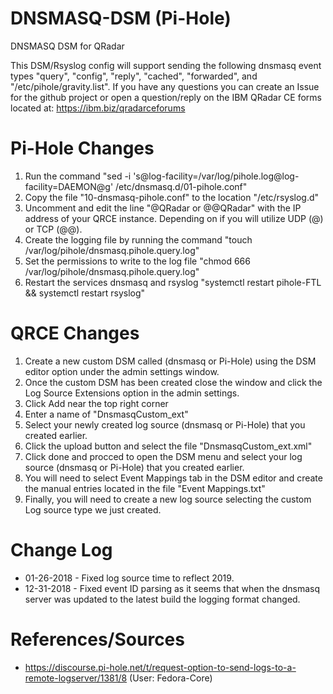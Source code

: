 # DNSMASQ-DSM (Pi-Hole)
DNSMASQ DSM for QRadar

This DSM/Rsyslog config will support sending the following dnsmasq event types "query", "config", "reply", "cached", "forwarded", and "/etc/pihole/gravity.list". If you have any questions you can create an Issue for the github project or open a question/reply on the IBM QRadar CE forms located at: https://ibm.biz/qradarceforums

# Pi-Hole Changes
1. Run the command "sed -i 's@log-facility=\/var\/log\/pihole.log@log-facility=DAEMON@g' /etc/dnsmasq.d/01-pihole.conf"
2. Copy the file "10-dnsmasq-pihole.conf" to the location "/etc/rsyslog.d"
3. Uncomment and edit the line "@QRadar or @@QRadar" with the IP address of your QRCE instance. Depending on if you will utilize UDP (@) or TCP (@@).
4. Create the logging file by running the command "touch /var/log/pihole/dnsmasq.pihole.query.log"
5. Set the permissions to write to the log file "chmod 666 /var/log/pihole/dnsmasq.pihole.query.log"
6. Restart the services dnsmasq and rsyslog "systemctl restart pihole-FTL && systemctl restart rsyslog"

# QRCE Changes
1. Create a new custom DSM called (dnsmasq or Pi-Hole) using the DSM editor option under the admin settings window.
2. Once the custom DSM has been created close the window and click the Log Source Extensions option in the admin settings.
3. Click Add near the top right corner
4. Enter a name of "DnsmasqCustom_ext"
5. Select your newly created log source (dnsmasq or Pi-Hole) that you created earlier.
6. Click the upload button and select the file "DnsmasqCustom_ext.xml"
7. Click done and procced to open the DSM menu and select your log source (dnsmasq or Pi-Hole) that you created earlier.
8. You will need to select Event Mappings tab in the DSM editor and create the manual entries located in the file "Event Mappings.txt"
9. Finally, you will need to create a new log source selecting the custom Log source type we just created.

# Change Log
- 01-26-2018 - Fixed log source time to reflect 2019.
- 12-31-2018 - Fixed event ID parsing as it seems that when the dnsmasq server was updated to the latest build the logging format changed.

# References/Sources
- https://discourse.pi-hole.net/t/request-option-to-send-logs-to-a-remote-logserver/1381/8 (User: Fedora-Core)
